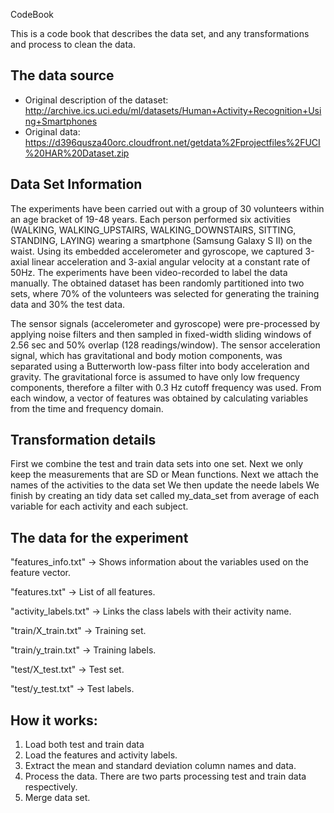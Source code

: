 CodeBook

This is a code book that describes the data set, and any transformations and process to clean the data.

## The data source
* Original description of the dataset: http://archive.ics.uci.edu/ml/datasets/Human+Activity+Recognition+Using+Smartphones
* Original data: https://d396qusza40orc.cloudfront.net/getdata%2Fprojectfiles%2FUCI%20HAR%20Dataset.zip

## Data Set Information

The experiments have been carried out with a group of 30 volunteers within an age bracket of 19-48 years. Each person performed six activities (WALKING, WALKING_UPSTAIRS, WALKING_DOWNSTAIRS, SITTING, STANDING, LAYING) wearing a smartphone (Samsung Galaxy S II) on the waist. Using its embedded accelerometer and gyroscope, we captured 3-axial linear acceleration and 3-axial angular velocity at a constant rate of 50Hz. The experiments have been video-recorded to label the data manually. The obtained dataset has been randomly partitioned into two sets, where 70% of the volunteers was selected for generating the training data and 30% the test data.

The sensor signals (accelerometer and gyroscope) were pre-processed by applying noise filters and then sampled in fixed-width sliding windows of 2.56 sec and 50% overlap (128 readings/window). The sensor acceleration signal, which has gravitational and body motion components, was separated using a Butterworth low-pass filter into body acceleration and gravity. The gravitational force is assumed to have only low frequency components, therefore a filter with 0.3 Hz cutoff frequency was used. From each window, a vector of features was obtained by calculating variables from the time and frequency domain.

## Transformation details

First we combine the test and train data sets into one set.
Next we only keep the measurements that are SD or Mean functions.
Next we attach the names of the activities to the data set
We then update the neede labels 
We finish by creating an tidy data set called my_data_set from average of each variable for each activity and each subject.


## The data for the experiment


"features_info.txt" -> Shows information about the variables used on the feature vector.

"features.txt" -> List of all features.

"activity_labels.txt" -> Links the class labels with their activity name.

"train/X_train.txt" -> Training set.

"train/y_train.txt" -> Training labels.

"test/X_test.txt" -> Test set.

"test/y_test.txt" -> Test labels.


## How it works:

1. Load both test and train data
2. Load the features and activity labels.
3. Extract the mean and standard deviation column names and data.
4. Process the data. There are two parts processing test and train data respectively.
5. Merge data set.
